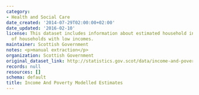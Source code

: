 ```yaml
---
category:
- Health and Social Care
date_created: '2014-07-29T02:00:00+02:00'
date_updated: '2016-02-10'
license: This dataset includes information about estimated household income, and percent
  of households with low incomes.
maintainer: Scottish Government
notes: <p>manual extraction</p>
organization: Scottish Government
original_dataset_link: http://statistics.gov.scot/data/income-and-poverty-modelled-estimates
records: null
resources: []
schema: default
title: Income And Poverty Modelled Estimates
---
```

